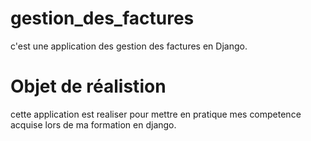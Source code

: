 # gestion_des_factures

c'est une application des gestion des factures en Django.
# Objet de réalistion

cette application est realiser pour mettre en pratique mes competence acquise lors de 
ma formation en django.
